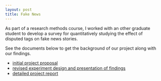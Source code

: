 ```yaml
---
layout: post
title: Fake News
---
```


As part of a research methods course, I worked with an other graduate
student to develop a survey for quantitatively studying the effect of disputed tags on fake news
stories.

See the documents below to get the background of our project
along with our findings.


- [initial project proposal](https://harishtella.github.io/documents/795-proposal.pdf)
- [revised experiment design and presentation of findings](https://harishtella.github.io/documents/795-findings-presentation.pdf)
- [detailed project report](https://harishtella.github.io/documents/795-detailed-report.pdf)


